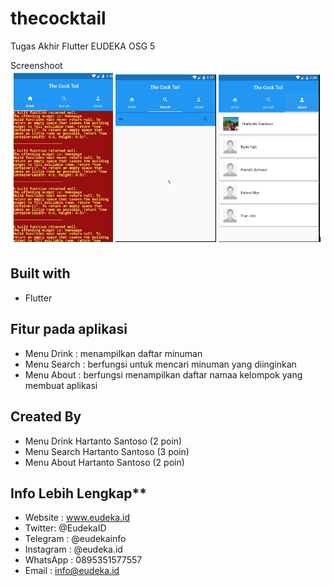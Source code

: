 # thecocktail

Tugas Akhir Flutter EUDEKA OSG 5

Screenshoot
![alt text](images/app.PNG)

## Built with 
  - Flutter

## Fitur pada aplikasi
- Menu Drink 
  : menampilkan daftar minuman
- Menu Search 
  : berfungsi untuk mencari minuman yang diinginkan 
- Menu About 
  : berfungsi menampilkan daftar namaa kelompok yang membuat aplikasi

## Created By
- Menu Drink 
  Hartanto Santoso (2 poin)
- Menu Search 
  Hartanto Santoso (3 poin)
- Menu About 
  Hartanto Santoso (2 poin)


## Info Lebih Lengkap**
- Website : www.eudeka.id
- Twitter: @EudekaID
- Telegram : @eudekainfo
- Instagram : @eudeka.id
- WhatsApp : 0895351577557
- Email : info@eudeka.id





